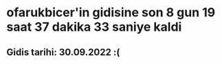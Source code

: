 # ofarukbicer'in gidisine son 8 gun 19 saat 37 dakika 33 saniye kaldi

## Gidis tarihi: 30.09.2022 :(